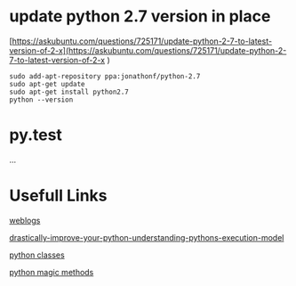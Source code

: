 
# update python 2.7 version in place

[https://askubuntu.com/questions/725171/update-python-2-7-to-latest-version-of-2-x](https://askubuntu.com/questions/725171/update-python-2-7-to-latest-version-of-2-x )   

```shell
sudo add-apt-repository ppa:jonathonf/python-2.7 
sudo apt-get update 
sudo apt-get install python2.7 
python --version  
```



# py.test
...



# Usefull Links  

[weblogs](https://www.artima.com/weblogs/viewpost.jsp?thread=240845) 
 
[drastically-improve-your-python-understanding-pythons-execution-model](http://www.jeffknupp.com/blog/2013/02/14/drastically-improve-your-python-understanding-pythons-execution-model/)   

[python classes](http://www.jeffknupp.com/blog/2014/06/18/improve-your-python-python-classes-and-object-oriented-programming/)   

[python magic methods](http://www.rafekettler.com/magicmethods.html#appendix1)   